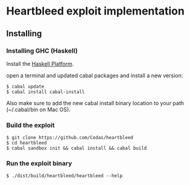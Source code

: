# Heartbleed exploit implementation

## Installing

### Installing GHC (Haskell)

Install the [Haskell Platform](https://www.haskell.org/platform).

open a terminal and updated cabal packages and install a new version:
~~~
$ cabal update
$ cabal install cabal-install
~~~

Also make sure to add the new cabal install binary location to your path
(~/.cabal/bin on Mac OS).

### Build the exploit
~~~
$ git clone https://github.com/Codas/heartbleed
$ cd heartbleed
$ cabal sandbox init && cabal install && cabal build
~~~

### Run the exploit binary
~~~
$ ./dist/build/heartbleed/heartbleed --help
~~~

